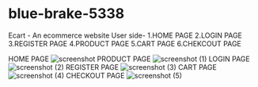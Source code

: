 # blue-brake-5338
Ecart - An ecommerce website
User side-
1.HOME PAGE
2.LOGIN PAGE
3.REGISTER PAGE
4.PRODUCT PAGE
5.CART PAGE
6.CHEKCOUT PAGE

HOME PAGE
![screenshot](https://user-images.githubusercontent.com/108578299/231120553-22bc608f-c669-4fce-963c-0cfee199805c.png)
PRODUCT PAGE
![screenshot (1)](https://user-images.githubusercontent.com/108578299/231121011-ffda8ef7-1f8a-4527-8374-97dc33c41c11.png)
LOGIN PAGE
![screenshot (2)](https://user-images.githubusercontent.com/108578299/231121670-16a0c451-7700-47db-a62d-12f8c548ad0c.png)
REGISTER PAGE
![screenshot (3)](https://user-images.githubusercontent.com/108578299/231121687-c7bfcd76-49b0-4c69-8eac-197ccfa9803c.png)
CART PAGE
![screenshot (4)](https://user-images.githubusercontent.com/108578299/231121698-c41dd34c-88e2-41ed-9806-0c19b2fa78a3.png)
CHECKOUT PAGE
![screenshot (5)](https://user-images.githubusercontent.com/108578299/231121707-44d46cf1-76ba-430e-a30f-a712acb4644f.png)
